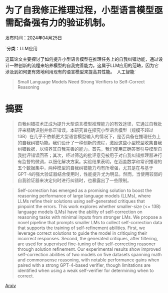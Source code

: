 # 为了自我修正推理过程，小型语言模型亟需配备强有力的验证机制。

发布时间：2024年04月25日

`分类：LLM应用

这篇论文主要探讨了如何提升小型语言模型在推理任务上的自我纠错功能，通过设计一种创新的流程来培养模型的自我完善能力。这属于LLM应用的范畴，因为它涉及到如何更有效地利用现有的语言模型来提高其性能。` `人工智能`

> Small Language Models Need Strong Verifiers to Self-Correct Reasoning

# 摘要

> 自我纠错技术正成为提升大型语言模型推理能力的有效途径，它通过自我批评来精确识别并修正错误。本研究旨在探究小型语言模型（规模不超过13B）在几乎不依赖更大型语言模型输入的情况下，是否具备在推理任务上的自我纠错功能。我们设计了一种创新的流程，激励这些小型模型收集自我纠错数据，以培养其自我完善的能力。首先，我们使用正确答案引导模型自我批评错误回答；其次，经过筛选的批评意见被用于对自我纠错推理器进行有监督的微调，以细化解决方案。实验结果表明，在涵盖数学和常识推理的五个数据集中，两种模型的自我纠错能力均有所增强，尤其是在与基于GPT-4的强大验证器结合使用时，性能提升尤为明显。然而，当使用较弱的自我验证器来决定何时进行纠错时，也暴露出了一些限制。

> Self-correction has emerged as a promising solution to boost the reasoning performance of large language models (LLMs), where LLMs refine their solutions using self-generated critiques that pinpoint the errors. This work explores whether smaller-size (<= 13B) language models (LMs) have the ability of self-correction on reasoning tasks with minimal inputs from stronger LMs. We propose a novel pipeline that prompts smaller LMs to collect self-correction data that supports the training of self-refinement abilities. First, we leverage correct solutions to guide the model in critiquing their incorrect responses. Second, the generated critiques, after filtering, are used for supervised fine-tuning of the self-correcting reasoner through solution refinement. Our experimental results show improved self-correction abilities of two models on five datasets spanning math and commonsense reasoning, with notable performance gains when paired with a strong GPT-4-based verifier, though limitations are identified when using a weak self-verifier for determining when to correct.

[Arxiv](https://arxiv.org/abs/2404.17140)